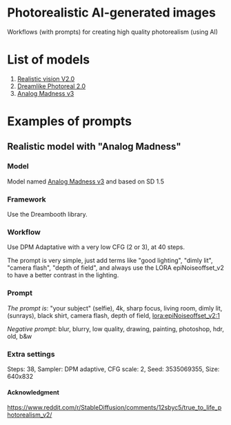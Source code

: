 # Photorealistic AI-generated images

Workflows (with prompts) for creating high quality photorealism (using AI)

# List of models

1. [Realistic vision V2.0](https://civitai.com/models/4201/realistic-vision-v13)
2. [Dreamlike Photoreal 2.0](https://civitai.com/models/3811/dreamlike-photoreal-20)
3. [Analog Madness v3](https://civitai.com/models/8030/analog-madness)

# Examples of prompts

## Realistic model with "Analog Madness"

### Model

Model named [Analog Madness v3](https://civitai.com/models/8030/analog-madness) and based on SD 1.5

### Framework

Use the Dreambooth library.

### Workflow

Use DPM Adaptative with a very low CFG (2 or 3), at 40 steps.

The prompt is very simple, just add terms like "good lighting", "dimly lit", "camera flash", "depth of field", 
and always use the LORA epiNoiseoffset_v2 to have a better contrast in the lighting.

### Prompt

*The prompt is*: "your subject" (selfie), 4k, sharp focus, living room, dimly lit, (sunrays), black shirt, camera flash, depth of field, <lora:epiNoiseoffset_v2:1>

*Negative prompt*: blur, blurry, low quality, drawing, painting, photoshop, hdr, old, b&w

### Extra settings

Steps: 38, Sampler: DPM adaptive, CFG scale: 2, Seed: 3535069355, Size: 640x832

#### Acknowledgment

https://www.reddit.com/r/StableDiffusion/comments/12sbyc5/true_to_life_photorealism_v2/ 
